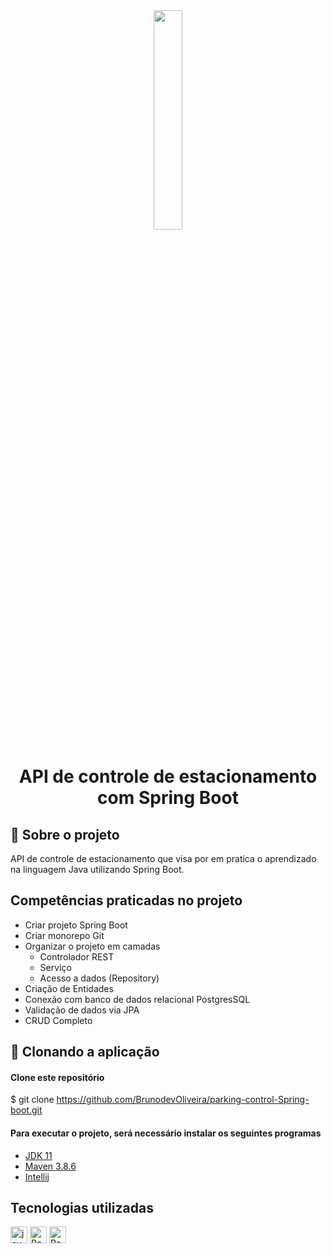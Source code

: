 <div align="center">
  <img src="https://github.com/ralflima/java_spring/blob/master/icone.png" width="30%">
  <h1 style="border-bottom:none">API de controle de estacionamento com Spring Boot</h1>
</div>


## 🔎 Sobre o projeto
API de controle de estacionamento que visa por em pratica o aprendizado na linguagem Java utilizando Spring Boot.

## Competências praticadas no projeto
 - Criar projeto Spring Boot
 - Criar monorepo Git
 - Organizar o projeto em camadas
    - Controlador REST
    - Serviço
    - Acesso a dados (Repository)
- Criação de Entidades
- Conexão com banco de dados relacional PostgresSQL
- Validação de dados via JPA
- CRUD Completo

## 🎲 Clonando a aplicação

#### Clone este repositório
$ git clone <https://github.com/BrunodevOliveira/parking-control-Spring-boot.git>

#### Para executar o projeto, será necessário instalar os seguintes programas
- [JDK 11](https://www.oracle.com/java/technologies/downloads/)
- [Maven 3.8.6](https://maven.apache.org/download.cgi)
- [Intellij](https://www.jetbrains.com/pt-br/idea/download/#section=windows)

## Tecnologias utilizadas
<p>
  <img alt="java" src="https://img.shields.io/badge/Spring-6DB33F?style=for-the-badge&logo=spring&logoColor=white" height="27" />
  <img alt="Postgres" src="https://img.shields.io/badge/PostgreSQL-316192?style=for-the-badge&logo=postgresql&logoColor=white" height="27">
  <img alt="Postgres" src="https://img.shields.io/badge/Git-E34F26?style=for-the-badge&logo=git&logoColor=white" height="27">
</p>
